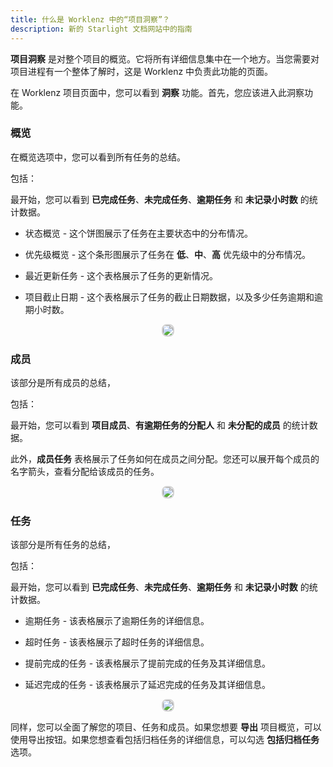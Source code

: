 ```yaml
---
title: 什么是 Worklenz 中的“项目洞察”？
description: 新的 Starlight 文档网站中的指南
---
```


**项目洞察** 是对整个项目的概览。它将所有详细信息集中在一个地方。当您需要对项目进程有一个整体了解时，这是 Worklenz 中负责此功能的页面。

在 Worklenz 项目页面中，您可以看到 **洞察** 功能。首先，您应该进入此洞察功能。

### 概览

在概览选项中，您可以看到所有任务的总结。

包括：

最开始，您可以看到 **已完成任务**、**未完成任务**、**逾期任务** 和 **未记录小时数** 的统计数据。

- 状态概览 - 这个饼图展示了任务在主要状态中的分布情况。
- 优先级概览 - 这个条形图展示了任务在 **低**、**中**、**高** 优先级中的分布情况。

- 最近更新任务 - 这个表格展示了任务的更新情况。
- 项目截止日期 - 这个表格展示了任务的截止日期数据，以及多少任务逾期和逾期小时数。

<p align ="center">
<img src="/insight_orverview.png" style="border: 2px solid #D4d4d4; border-radius: 8px;  ">
</p>

### 成员

该部分是所有成员的总结，

包括：

最开始，您可以看到 **项目成员**、**有逾期任务的分配人** 和 **未分配的成员** 的统计数据。

此外，**成员任务** 表格展示了任务如何在成员之间分配。您还可以展开每个成员的名字箭头，查看分配给该成员的任务。

<p align ="center">
<img src="/insight_members.png" style="border: 2px solid #D4d4d4; border-radius: 8px;  ">
</p>

### 任务

该部分是所有任务的总结，

包括：

最开始，您可以看到 **已完成任务**、**未完成任务**、**逾期任务** 和 **未记录小时数** 的统计数据。

- 逾期任务 - 该表格展示了逾期任务的详细信息。
- 超时任务 - 该表格展示了超时任务的详细信息。

- 提前完成的任务 - 该表格展示了提前完成的任务及其详细信息。

- 延迟完成的任务 - 该表格展示了延迟完成的任务及其详细信息。

<p align ="center">
<img src="/insight_task.png" style="border: 2px solid #D4d4d4; border-radius: 8px;  ">
</p>

同样，您可以全面了解您的项目、任务和成员。如果您想要 **导出** 项目概览，可以使用导出按钮。如果您想查看包括归档任务的详细信息，可以勾选 **包括归档任务** 选项。
